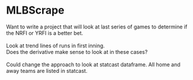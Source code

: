 # MLBScrape

Want to write a project that will look at last series of games to
determine if the NRFI or YRFI is a better bet.
<br/>
<br/>
Look at trend lines of runs in first inning.<br/>
Does the derivative make sense to look at in these cases?
<br/>
<br/>
Could change the approach to look at statcast dataframe. All home and away
teams are listed in statcast. 
